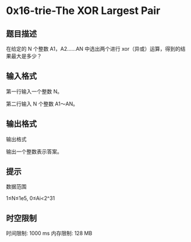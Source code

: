 # 0x16-trie-The XOR Largest Pair

## 题目描述

在给定的 N 个整数 A1，A2……AN 中选出两个进行 xor（异或）运算，得到的结果最大是多少？

## 输入格式

第一行输入一个整数 N。

第二行输入 N 个整数 A1～AN。

## 输出格式

输出格式

输出一个整数表示答案。

## 提示

数据范围

1≤N≤1e5,
0≤Ai<2^31

## 时空限制

时间限制: 1000 ms
内存限制: 128 MB
